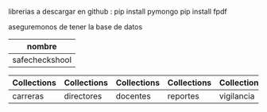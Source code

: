 librerias a  descargar en github :
pip install pymongo
pip install fpdf


aseguremonos de tener la base de datos


|nombre|
|-------------|
|safecheckshool|



| Collections  | Collections  | Collections | Collections  | Collections  | Collections  |
|-------------|-------------|------------|------------|------------|------------|
| carreras   | directores | docentes  | reportes  | vigilancia | visitas    |


